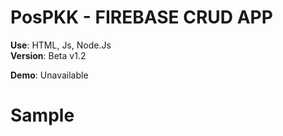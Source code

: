 # PosPKK - FIREBASE CRUD APP

<strong>Use</strong>: HTML, Js, Node.Js <br>
<strong>Version</strong>: Beta v1.2

<strong>Demo</strong>: <a>Unavailable</a>

<h1>Sample</h1>
<?php include  'index.html'; ?>
